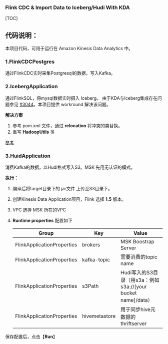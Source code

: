 ### Flink CDC & Import Data to Iceberg/Hudi With KDA

[TOC]

## 代码说明：
本项目代码，可用于运行在 Amazon Kinesis Data Analytics 中。

### 1.FlinkCDCPostgres

通过FlinkCDC实时采集Postgresql的数据，写入Kafka。

### 2.IcebergApplication

通过FlinkSQL，将mysql数据实时摄入 Iceberg。
由于KDA与Iceberg集成存在问题参见 [#3044](https://github.com/apache/iceberg/issues/3044)。本项目提供 workround 解决该问题。

**解决方案**
1. 参考 pom.xml 文件，通过 **relocation** 将冲突的类替换。 
2. 重写 **HadoopUtils** 类

[参考](https://gist.github.com/mgmarino/19a4a26a40dfbc7f4249e3c567d32afa#file-hadooputils-java)

### 3.HuidApplication

消费Kafka的数据，以Hudi格式写入S3。MSK 先用无认证的模式。

**执行：**

1. 编译后将target目录下的 jar文件 上传至S3目录下。

2. 创建Kinesis Data Application项目，Flink 选择 **1.5** 版本。

3. VPC 选择 MSK 所在的VPC

4. **Runtime properties** 配置如下

   | Group                      | **Key**       | **Value**                                                    |
   | -------------------------- | ------------- | ------------------------------------------------------------ |
   | FlinkApplicationProperties | brokers       | MSK Boostrap Server                                          |
   | FlinkApplicationProperties | kafka-topic   | 需要消费的topic name                                         |
   | FlinkApplicationProperties | s3Path        | Hudi写入的S3目录（用s3a：例如s3a://[your bucket name]/data） |
   | FlinkApplicationProperties | hivemetastore | 用于同步hive元数据的thriftserver                             |
   
   

保存配置后，点击【**Run**】
